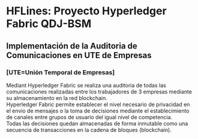 # HFLines: Proyecto Hyperledger Fabric QDJ-BSM
## Implementación de la Auditoria de Comunicaciones en UTE de Empresas
### [UTE=Unión Temporal de Empresas]

Mediant Hyperledger Fabric se realiza una auditoria de todas las comunicaciones realizadas entre los
trabajadores de 3 empresas mediante su almacenamiento en la red blockchain. <br>
Hyperledger Fabric permite establecer el nivel necesario de privacidad en el envio de mensajes o la toma
de decisiones mediante el establecimiento de canales entre grupos de usuario del igual nivel de competencia.<br>
Todas las decisiones quedan almacenadas de forma inmutable como una secuencia de transacciones en la cadena 
de bloques (blockchain).
